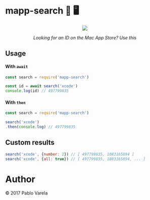 # mapp-search 🔎 🖥

<p align="center">
  <a href="https://www.npmjs.com/package/mapp-search"><img src="https://img.shields.io/npm/dt/mapp-search.svg" /></a>
  <p align="center"><i>Looking for an ID on the Mac App Store? Use this</i></p>
</p>

## Usage 

#### With `await`
```javascript
const search = require('mapp-search')

const id = await search('xcode')
console.log(id) // 497799835
```

#### With `then`
```javascript
const search = require('mapp-search')

search('xcode')
.then(console.log) // 497799835
```

## Custom results

```javascript
search('xcode', {number: 2}) // [ 497799835, 1083165894 ]
search('xcode', {all: true}) // [ 497799835, 1083165894, ... ]
```

# Author

© 2017 Pablo Varela


